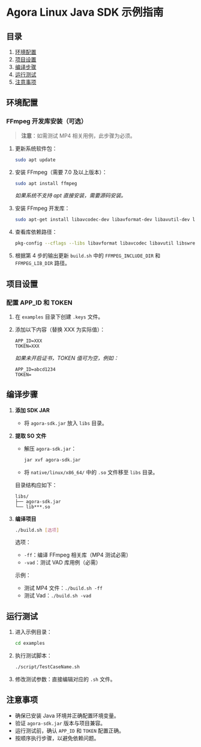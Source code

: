 # Agora Linux Java SDK 示例指南

## 目录

1. [环境配置](#环境配置)
2. [项目设置](#项目设置)
3. [编译步骤](#编译步骤)
4. [运行测试](#运行测试)
5. [注意事项](#注意事项)

## 环境配置

### FFmpeg 开发库安装（可选）

> **注意**：如需测试 MP4 相关用例，此步骤为必须。

1. 更新系统软件包：

   ```bash
   sudo apt update
   ```

2. 安装 FFmpeg（需要 7.0 及以上版本）：

   ```bash
   sudo apt install ffmpeg
   ```

   *如果系统不支持 apt 直接安装，需要源码安装。*

3. 安装 FFmpeg 开发库：

   ```bash
   sudo apt-get install libavcodec-dev libavformat-dev libavutil-dev libswscale-dev
   ```

4. 查看库依赖路径：

   ```bash
   pkg-config --cflags --libs libavformat libavcodec libavutil libswresample libswscale
   ```

5. 根据第 4 步的输出更新 `build.sh` 中的 `FFMPEG_INCLUDE_DIR` 和 `FFMPEG_LIB_DIR` 路径。

## 项目设置

### 配置 APP_ID 和 TOKEN

1. 在 `examples` 目录下创建 `.keys` 文件。
2. 添加以下内容（替换 XXX 为实际值）：

   ```
   APP_ID=XXX
   TOKEN=XXX
   ```

   *如果未开启证书，TOKEN 值可为空，例如：*

   ```
   APP_ID=abcd1234
   TOKEN=
   ```

## 编译步骤

1. **添加 SDK JAR**
   - 将 `agora-sdk.jar` 放入 `libs` 目录。

2. **提取 SO 文件**
   - 解压 `agora-sdk.jar`：

     ```bash
     jar xvf agora-sdk.jar
     ```

   - 将 `native/linux/x86_64/` 中的 `.so` 文件移至 `libs` 目录。

   目录结构应如下：

   ```
   libs/
   ├── agora-sdk.jar
   └── lib***.so
   ```

3. **编译项目**

   ```bash
   ./build.sh [选项]
   ```

   选项：
   - `-ff`：编译 FFmpeg 相关库（MP4 测试必需）
   - `-vad`：测试 VAD 库用例（必需）

   示例：
   - 测试 MP4 文件：`./build.sh -ff`
   - 测试 Vad：`./build.sh -vad`

## 运行测试

1. 进入示例目录：

   ```bash
   cd examples
   ```

2. 执行测试脚本：

   ```bash
   ./script/TestCaseName.sh
   ```

3. 修改测试参数：直接编辑对应的 `.sh` 文件。

## 注意事项

- 确保已安装 Java 环境并正确配置环境变量。
- 验证 `agora-sdk.jar` 版本与项目兼容。
- 运行测试前，确认 `APP_ID` 和 `TOKEN` 配置正确。
- 按顺序执行步骤，以避免依赖问题。
